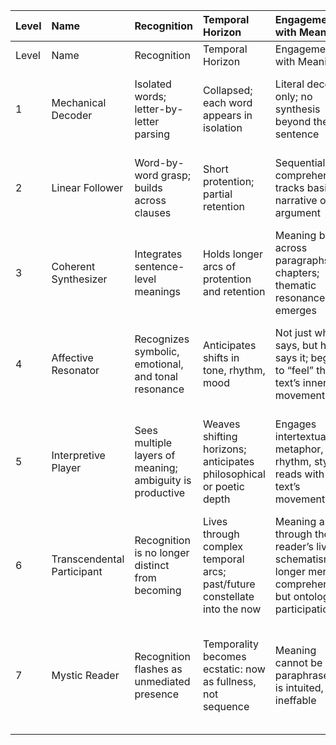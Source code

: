 | Level   | Name                       | Recognition                                              | Temporal Horizon                                                          | Engagement with Meaning                                                                                           | Affective Tone                               | Ontological Depth                                                                      |
|:--------|:---------------------------|:---------------------------------------------------------|:--------------------------------------------------------------------------|:------------------------------------------------------------------------------------------------------------------|:---------------------------------------------|:---------------------------------------------------------------------------------------|
| Level   | Name                       | Recognition                                              | Temporal Horizon                                                          | Engagement with Meaning                                                                                           | Affective Tone                               | Ontological Depth                                                                      |
| 1       | Mechanical Decoder         | Isolated words; letter-by-letter parsing                 | Collapsed; each word appears in isolation                                 | Literal decoding only; no synthesis beyond the sentence                                                           | Tense, effortful, fatigued                   | Experience not yet unified; subject remains outside text                               |
| 2       | Linear Follower            | Word-by-word grasp; builds across clauses                | Short protention; partial retention                                       | Sequential comprehension; tracks basic narrative or argument                                                      | Slight flow; success is fragile              | Begins synthesis of parts; world begins to cohere                                      |
| 3       | Coherent Synthesizer       | Integrates sentence-level meanings                       | Holds longer arcs of protention and retention                             | Meaning builds across paragraphs and chapters; thematic resonance emerges                                         | Pleasure in understanding; feeling of flow   | A world begins to appear; reader steps into it                                         |
| 4       | Affective Resonator        | Recognizes symbolic, emotional, and tonal resonance      | Anticipates shifts in tone, rhythm, mood                                  | Not just what it says, but how it says it; begins to “feel” the text’s inner movement                             | Sensitive, moved, textured affect            | The text becomes a mood-space; self is modulated by reading                            |
| 5       | Interpretive Player        | Sees multiple layers of meaning; ambiguity is productive | Weaves shifting horizons; anticipates philosophical or poetic depth       | Engages intertextuality, metaphor, rhythm, style; reads with the text’s movement                                  | Joy of interpretive play; reverent curiosity | Reader co-shapes the world of the text; becomes a partner in sense-making              |
| 6       | Transcendental Participant | Recognition is no longer distinct from becoming          | Lives through complex temporal arcs; past/future constellate into the now | Meaning arises through the reader’s lived schematism; no longer mere comprehension, but ontological participation | Sublime stillness; rapture; surrender        | Text becomes event-of-being; self and text dissolve into co-constitution               |
| 7       | Mystic Reader              | Recognition flashes as unmediated presence               | Temporality becomes ecstatic: now as fullness, not sequence               | Meaning cannot be paraphrased; it is intuited, lived, ineffable                                                   | Stillness, awe, communion                    | Reading is no longer reading—it is dwelling in the appearing of Being through language |